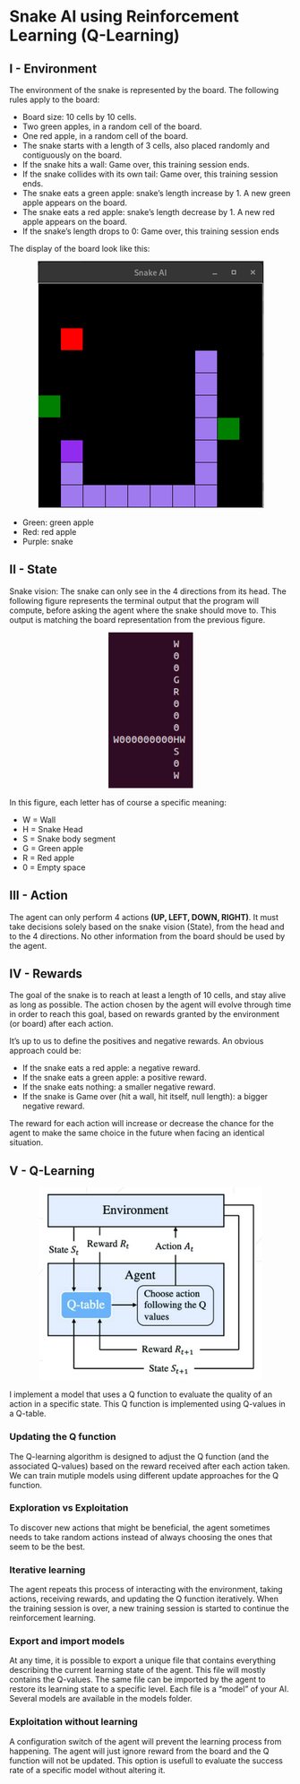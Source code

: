 # Snake AI using Reinforcement Learning (Q-Learning)

## I - Environment

The environment of the snake is represented by the board. The following rules apply to the board:

 - Board size: 10 cells by 10 cells.
 - Two green apples, in a random cell of the board.
 - One red apple, in a random cell of the board.
 - The snake starts with a length of 3 cells, also placed randomly and contiguously on the board.
 - If the snake hits a wall: Game over, this training session ends.
 - If the snake collides with its own tail: Game over, this training session ends.
 - The snake eats a green apple: snake’s length increase by 1. A new green apple appears on the board.
 - The snake eats a red apple: snake’s length decrease by 1. A new red apple appears on the board.
 - If the snake’s length drops to 0: Game over, this training session ends

The display of the board look like this:

<p align="center">
  <img src="img/board.png" alt="Snake environment"/>
</p>

 - Green: green apple
 - Red: red apple
 - Purple: snake

## II - State

Snake vision: The snake can only see in the 4 directions from its head. The following figure represents the terminal output that the program will compute, before asking the agent where the snake should move to. This output is matching the board representation from the previous figure.

<p align="center">
  <img src="img/state.png" alt="Snake vision"/>
</p>

In this figure, each letter has of course a specific meaning:
 - W = Wall
 - H = Snake Head
 - S = Snake body segment
 - G = Green apple
 - R = Red apple
 - 0 = Empty space

## III - Action

The agent can only perform 4 actions **(UP, LEFT, DOWN, RIGHT)**. It must take
decisions solely based on the snake vision (State), from the head and to the 4 directions.
No other information from the board should be used by the agent.

## IV - Rewards

The goal of the snake is to reach at least a length of 10 cells, and stay alive as long as possible. The action chosen by the agent will evolve through time in order to reach this goal, based on rewards granted by the environment (or board) after each action.

It’s up to us to define the positives and negative rewards. An obvious approach could be:
 - If the snake eats a red apple: a negative reward.
 - If the snake eats a green apple: a positive reward.
 - If the snake eats nothing: a smaller negative reward.
 - If the snake is Game over (hit a wall, hit itself, null length): a bigger negative
reward.

The reward for each action will increase or decrease the chance for the agent to make
the same choice in the future when facing an identical situation.

## V - Q-Learning

<p align="center">
  <img src="img/q-learning.png" alt="Q-Learning"/>
</p>

I implement a model that uses a Q function to evaluate the quality of an action
in a specific state. This Q function is implemented using Q-values in a Q-table.

### Updating the Q function
The Q-learning algorithm is designed to adjust the Q function (and the associated Q-values) based on the reward received after each action taken. We can train mutiple models using different update approaches for the Q function.

### Exploration vs Exploitation
To discover new actions that might be beneficial, the agent sometimes needs to take random actions instead of always choosing the ones that seem to be the best.

### Iterative learning
The agent repeats this process of interacting with the environment, taking actions, receiving rewards, and updating the Q function iteratively. When
the training session is over, a new training session is started to continue the reinforcement learning.

### Export and import models
At any time, it is possible to export a unique file that contains everything describing the current learning state of the agent. This file will mostly
contains the Q-values. The same file can be imported by the agent to restore its learning state to a specific level. Each file is a “model” of your AI. Several models are available in the models folder.

### Exploitation without learning
A configuration switch of the agent will prevent the learning process from happening. The agent will just ignore reward from the board and the Q function will not be updated. This option is usefull to evaluate the success rate of
a specific model without altering it.